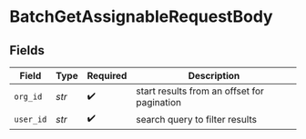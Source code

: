 # BatchGetAssignableRequestBody


## Fields

| Field                                       | Type                                        | Required                                    | Description                                 |
| ------------------------------------------- | ------------------------------------------- | ------------------------------------------- | ------------------------------------------- |
| `org_id`                                    | *str*                                       | :heavy_check_mark:                          | start results from an offset for pagination |
| `user_id`                                   | *str*                                       | :heavy_check_mark:                          | search query to filter results              |